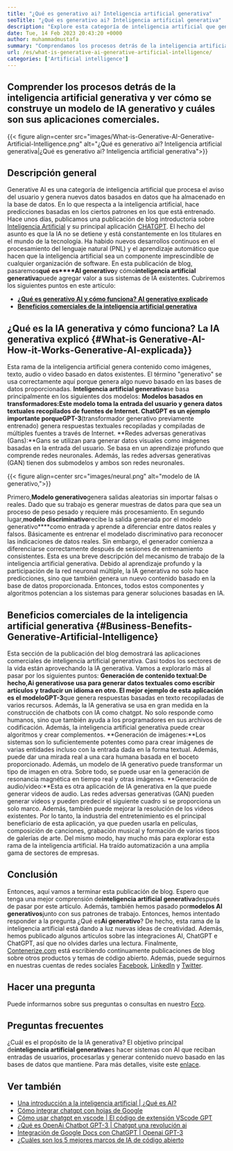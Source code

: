```yaml
---
title: "¿Qué es generativo ai? Inteligencia artificial generativa" 
seoTitle: "¿Qué es generativo ai? Inteligencia artificial generativa" 
description: "Explore esta categoría de inteligencia artificial que genera contenido único. Comencemos el artículo e intentemos obtener la respuesta ¿Qué es la IA generativa?" 
date: Tue, 14 Feb 2023 20:43:20 +0000
author: muhammadmustafa
summary: "Comprendamos los procesos detrás de la inteligencia artificial generativa y veamos cómo se construye un modelo de IA generativo y cuáles son sus aplicaciones comerciales." 
url: /es/what-is-generative-ai-generative-artificial-intelligence/
categories: ['Artificial intelligence']
---
```


## Comprender los procesos detrás de la inteligencia artificial generativa y ver cómo se construye un modelo de IA generativo y cuáles son sus aplicaciones comerciales.

{{< figure align=center src="images/What-is-Generative-AI-Generative-Artificial-Intelligence.png" alt="¿Qué es generativo ai? Inteligencia artificial generativa|¿Qué es generativo ai? Inteligencia artificial generativa">}}


## Descripción general
Generative AI es una categoría de inteligencia artificial que procesa el aviso del usuario y genera nuevos datos basados ​​en datos que ha almacenado en la base de datos. En lo que respecta a la inteligencia artificial, hace predicciones basadas en los ciertos patrones en los que está entrenado. Hace unos días, publicamos una publicación de blog introductoria sobre [Inteligencia Artificial][1] y su principal aplicación [CHATGPT][2]. El hecho del asunto es que la IA no se detiene y está constantemente en los titulares en el mundo de la tecnología. Ha habido nuevos desarrollos continuos en el procesamiento del lenguaje natural (PNL) y el aprendizaje automático que hacen que la inteligencia artificial sea un componente imprescindible de cualquier organización de software. En esta publicación de blog, pasaremos**qué es****AI generativo**y cómo**inteligencia artificial generativa**puede agregar valor a sus sistemas de IA existentes.
Cubriremos los siguientes puntos en este artículo:
* [**¿Qué es generativo AI y cómo funciona? AI generativo explicado**][3]
* [**Beneficios comerciales de la inteligencia artificial generativa**][4]

## ¿Qué es la IA generativa y cómo funciona? La IA generativa explicó {#What-is Generative-AI-How-it-Works-Generative-AI-explicada}}
Esta rama de la inteligencia artificial genera contenido como imágenes, texto, audio o video basado en datos existentes. El término "generativo" se usa correctamente aquí porque genera algo nuevo basado en las bases de datos proporcionadas.
**Inteligencia artificial generativa**se basa principalmente en los siguientes dos modelos:
**Modelos basados ​​en transformadores:**Este modelo toma la entrada del usuario y genera datos textuales recopilados de fuentes de Internet. ChatGPT es un ejemplo importante porque**GPT-3**(transformador generativo previamente entrenado) genera respuestas textuales recopiladas y compiladas de múltiples fuentes a través de Internet.
**Redes adversas generativas (Gans):**Gans se utilizan para generar datos visuales como imágenes basadas en la entrada del usuario. Se basa en un aprendizaje profundo que comprende redes neuronales. Además, las redes adversas generativas (GAN) tienen dos submodelos y ambos son redes neuronales.

{{< figure align=center src="images/neural.png" alt="modelo de IA generativo,">}}

Primero,**Modelo generativo**genera salidas aleatorias sin importar falsas o reales. Dado que su trabajo es generar muestras de datos para que sea un proceso de peso pesado y requiere más procesamiento. En segundo lugar,**modelo discriminativo**recibe la salida generada por el modelo generativo****como entrada y aprende a diferenciar entre datos reales y falsos. Básicamente es entrenar el modelado discriminativo para reconocer las indicaciones de datos reales. Sin embargo, el generador comienza a diferenciarse correctamente después de sesiones de entrenamiento consistentes.
Esta es una breve descripción del mecanismo de trabajo de la inteligencia artificial generativa. Debido al aprendizaje profundo y la participación de la red neuronal múltiple, la IA generativa no solo hace predicciones, sino que también genera un nuevo contenido basado en la base de datos proporcionada. Entonces, todos estos componentes y algoritmos potencian a los sistemas para generar soluciones basadas en IA.

## Beneficios comerciales de la inteligencia artificial generativa {#Business-Benefits-Generative-Artificial-Intelligence}
Esta sección de la publicación del blog demostrará las aplicaciones comerciales de inteligencia artificial generativa. Casi todos los sectores de la vida están aprovechando la IA generativa. Vamos a explorarlo más al pasar por los siguientes puntos:
**Generación de contenido textual:**De hecho,**Ai generativo**se usa para generar datos textuales como escribir artículos y traducir un idioma en otro. El mejor ejemplo de esta aplicación es el modelo**GPT-3**que genera respuestas basadas en texto recopiladas de varios recursos. Además, la IA generativa se usa en gran medida en la construcción de chatbots con IA como chatgpt. No solo responde como humanos, sino que también ayuda a los programadores en sus archivos de codificación. Además, la inteligencia artificial generativa puede crear algoritmos y crear complementos.
**Generación de imágenes:**Los sistemas son lo suficientemente potentes como para crear imágenes de varias entidades incluso con la entrada dada en la forma textual. Además, puede dar una mirada real a una cara humana basada en el boceto proporcionado. Además, un modelo de IA generativo puede transformar un tipo de imagen en otra. Sobre todo, se puede usar en la generación de resonancia magnética en tiempo real y otras imágenes.
**Generación de audio/video:**Esta es otra aplicación de IA generativa en la que puede generar videos de audio. Las redes adversas generativas (GAN) pueden generar videos y pueden predecir el siguiente cuadro si se proporciona un solo marco. Además, también puede mejorar la resolución de los videos existentes. Por lo tanto, la industria del entretenimiento es el principal beneficiario de esta aplicación, ya que pueden usarla en películas, composición de canciones, grabación musical y formación de varios tipos de galerías de arte.
Del mismo modo, hay mucho más para explorar esta rama de la inteligencia artificial. Ha traído automatización a una amplia gama de sectores de empresas.

## Conclusión
Entonces, aquí vamos a terminar esta publicación de blog. Espero que tenga una mejor comprensión de**inteligencia artificial generativa**después de pasar por este artículo. Además, también hemos pasado por**modelos AI generativos**junto con sus patrones de trabajo. Entonces, hemos intentado responder a la pregunta ¿Qué es**Ai generativo**? De hecho, esta rama de la inteligencia artificial está dando a luz nuevas ideas de creatividad. Además, hemos publicado algunos artículos sobre las integraciones AI, ChatGPT e ChatGPT, así que no olvides darles una lectura.
Finalmente, [Contenerize.com][5] está escribiendo continuamente publicaciones de blog sobre otros productos y temas de código abierto. Además, puede seguirnos en nuestras cuentas de redes sociales [Facebook][6], [LinkedIn][7] y [Twitter][8].

## Hacer una pregunta
Puede informarnos sobre sus preguntas o consultas en nuestro [Foro][9].

## Preguntas frecuentes
¿Cuál es el propósito de la IA generativa?
El objetivo principal de**inteligencia artificial generativa**es hacer sistemas con AI que reciban entradas de usuarios, procesarlas y generar contenido nuevo basado en las bases de datos que mantiene. Para más detalles, visite este [enlace][3].

## Ver también
  * [Una introducción a la inteligencia artificial | ¿Qué es AI?][1]
  * [Cómo integrar chatgpt con hojas de Google][10]
  * [Cómo usar chatgpt en vscode | El código de extensión VScode GPT][11]
  * [¿Qué es OpenAi Chatbot GPT-3 | Chatgpt una revolución ai][2]
  * [Integración de Google Docs con ChatGPT | Openai GPT-3][12]
  * [¿Cuáles son los 5 mejores marcos de IA de código abierto][13]

  
[1]: https://blog.containerize.com/artificial-intelligence/an-introduction-to-artificial-intelligence-what-is-ai/
[2]: https://blog.containerize.com/artificial-intelligence/what-is-openai-chatbot-gpt-3-chatgpt-an-ai-revolution/
[3]: #What-is-Generative-AI-how-it-works-Generative-AI-explained
[4]: #Business-benefits-of-Generative-Artificial-Intelligence
[5]: https://www.containerize.com/
[6]: https://web.facebook.com/containerize
[7]: https://www.linkedin.com/company/containerize/
[8]: https://twitter.com/containerize_co
[9]: https://forum.containerize.com/
[10]: https://blog.containerize.com/artificial-intelligence/integrate-chatgpt-with-google-sheets/
[11]: https://blog.containerize.com/artificial-intelligence/how-to-use-chatgpt-in-vscode-the-vscode-extension-codegpt/
[12]: https://blog.containerize.com/artificial-intelligence/google-docs-integration-with-chatgpt/
[13]: https://blog.containerize.com/artificial-intelligence/top-5-open-source-ai-frameworks/
